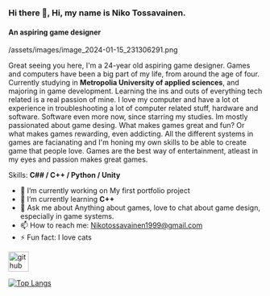 ### Hi there 👋, Hi, my name is Niko Tossavainen.
#### An aspiring game designer
/assets/images/image_2024-01-15_231306291.png

Great seeing you here, I'm a 24-year old aspiring game designer. Games and computers have been a big part of my life, from around the age of four. Currently studying in **Metropolia University of applied sciences**, and majoring in game development. Learning the ins and outs of everything tech related is a real passion of mine. 
I love my computer and have a lot ot experience in troubleshooting a lot of computer related stuff, hardware  and software. Software even more now, since starring my studies. Im mostly passionated about game desing. What makes games great and fun? Or what makes games rewarding, even addicting. All the different systems in games are facianating and I'm honing my own skills to be able to create game that people love. Games are the best way of entertainment, atleast in my eyes and passion makes great games.

Skills: **C## / C++ / Python / Unity**

- 🔭 I’m currently working on My first portfolio project 
- 🌱 I’m currently learning **C++** 
- 💬 Ask me about Anything about games, love to chat about game design, especially in game systems. 
- 📫 How to reach me: Nikotossavainen1999@gmail.com 
- ⚡ Fun fact: I love cats 


[<img src='https://cdn.jsdelivr.net/npm/simple-icons@3.0.1/icons/github.svg' alt='github' height='40'>](https://github.com/naigelt)  

[![Top Langs](https://github-readme-stats.vercel.app/api/top-langs/?username=naigelt)](https://github.com/anuraghazra/github-readme-stats)

